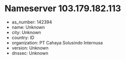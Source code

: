 # Nameserver 103.179.182.113

* as_number: 142394
* name: Unknown
* city: Unknown
* country: ID
* organization: PT Cahaya Solusindo Internusa
* version: Unknown
* dnssec: Unknown
